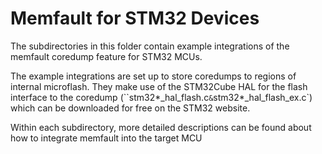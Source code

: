 # Memfault for STM32 Devices

The subdirectories in this folder contain example integrations of the memfault
coredump feature for STM32 MCUs.

The example integrations are set up to store coredumps to regions of internal
microflash. They make use of the STM32Cube HAL for the flash interface to the
coredump (``stm32*\_hal_flash.c`&`stm32*\_hal_flash_ex.c`) which can be
downloaded for free on the STM32 website.

Within each subdirectory, more detailed descriptions can be found about how to
integrate memfault into the target MCU
